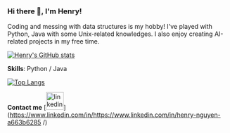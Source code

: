 ### Hi there 👋, I'm Henry!

Coding and messing with data structures is my hobby! I've played with Python, Java with some Unix-related knowledges. I also enjoy creating AI-related projects in my free time.

[![Henry's GitHub stats](https://github-readme-stats.vercel.app/api?username=henrynguyen)](https://github.com/anuraghazra/github-readme-stats)

**Skills**: Python / Java

[![Top Langs](https://github-readme-stats.vercel.app/api/top-langs/?username=henrynguyen)](https://github.com/anuraghazra/github-readme-stats)

**Contact me**
[<img src='https://cdn.jsdelivr.net/npm/simple-icons@3.0.1/icons/linkedin.svg' alt='linkedin' height='40'>](https://www.linkedin.com/in/https://www.linkedin.com/in/henry-nguyen-a663b6285 /)  










